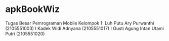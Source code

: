 # apkBookWiz
Tugas Besar Pemrograman Mobile
Kelompok 1:
Luh Putu Ary Purwanthi (2105551003)
I Kadek Widi Adnyana (2105551017) 
I Gusti Agung Intan Utami Putri (2105551020)
